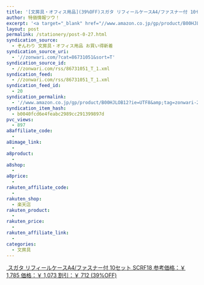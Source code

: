 ```yaml
---
title: '[文房具・オフィス用品](39%OFF)スガタ リフィールケースA4/ファスナー付 10セット SCRF18 ￥1,073'
author: 特価情報ツウ！
excerpt: '<a target="_blank" href="//www.amazon.co.jp/gp/product/B00HJLOB12?ie=UTF8&amp;tag=zonwari-22&amp;linkCode=as2&amp;camp=247&amp;creative=7399&amp;creativeASIN=B00HJLOB12"><img src="//ecx.images-amazon.com/images/I/41Qn%2BDLGEGL._SL100_.jpg"><br>&#12473;&#12460;&#12479; &#12522;&#12501;&#12451;&#12540;&#12523;&#12465;&#12540;&#12473;A4/&#12501;&#12449;&#12473;&#12490;&#12540;&#20184; 10&#12475;&#12483;&#12488; SCRF18<br>&#21442;&#32771;&#20385;&#26684;&#65306;&#65509; 1,785<br>&#20385;&#26684;&#65306;&#65509; 1,073<br>&#21106;&#24341;&#65306;&#65509; 712 (39%OFF)</a>'
layout: post
permalink: /stationery/post-0-27.html
syndication_source:
  - ぞんわり 文房具・オフィス用品 お買い得新着
syndication_source_uri:
  - '//zonwari.com/?cat=86731051&sort=T'
syndication_source_id:
  - //zonwari.com/rss/86731051_T_1.xml
syndication_feed:
  - //zonwari.com/rss/86731051_T_1.xml
syndication_feed_id:
  - 20
syndication_permalink:
  - '//www.amazon.co.jp/gp/product/B00HJLOB12?ie=UTF8&amp;tag=zonwari-22&amp;linkCode=as2&amp;camp=247&amp;creative=7399&amp;creativeASIN=B00HJLOB12'
syndication_item_hash:
  - b0040fcd6e4feabc2989cc291399897d
pvc_views:
  - 897
a8affiliate_code:
  -
a8image_link:
  -
a8product:
  -
a8shop:
  -
a8price:
  -
rakuten_affiliate_code:
  -
rakuten_shop:
  - 楽天店
rakuten_product:
  -
rakuten_price:
  -
rakuten_affiliate_link:
  -
categories:
  - 文房具
---
```

[<img src='//i0.wp.com/ecx.images-amazon.com/images/I/41Qn%2BDLGEGL._SL150_.jpg?w=546' title="" alt="" data-recalc-dims="1" />
スガタ リフィールケースA4/ファスナー付 10セット SCRF18
参考価格：￥ 1,785
価格：￥ 1,073
割引：￥ 712 (39%OFF)][1]

 [1]: //www.amazon.co.jp/gp/product/B00HJLOB12?ie=UTF8&#038;tag=tokkajohotsu-22&#038;linkCode=as2&#038;camp=247&#038;creative=7399&#038;creativeASIN=B00HJLOB12